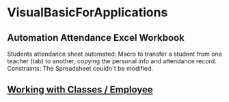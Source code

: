 # VisualBasicForApplications

## Automation Attendance Excel Workbook
Students attendance sheet automated: Macro to transfer a student from one teacher (tab) to another, copying the personal info and attendance record. 
Constraints: The Spreadsheet couldn´t be modified. 

## [Working with Classes / Employee](https://github.com/caro-oviedo/employee_VBA_Classes/tree/main)
